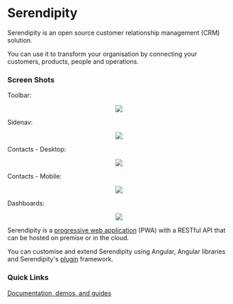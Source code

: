 # Serendipity

Serendipity is an open source customer relationship management (CRM) solution.

You can use it to transform your organisation by connecting your customers, products, people and operations.

### Screen Shots

Toolbar:

<p align="center">
  <img src="https://github.com/Robinyo/serendipity/blob/master/screen-shots/toolbar.png">
</p>

Sidenav:

<p align="center">
  <img src="https://github.com/Robinyo/serendipity/blob/master/screen-shots/sidenav.png">
</p>

Contacts - Desktop:

<p align="center">
  <img src="https://github.com/Robinyo/serendipity/blob/master/screen-shots/contacts-web.png">
</p>

Contacts - Mobile:

<p align="center">
  <img src="https://github.com/Robinyo/serendipity/blob/master/screen-shots/contacts-handset.png">
</p>

Dashboards:

<p align="center">
  <img src="https://github.com/Robinyo/serendipity/blob/master/screen-shots/dashboards.png">
</p>

Serendipity is a [progressive web application](https://developers.google.com/web/progressive-web-apps/) (PWA) with a RESTful API that can be hosted on premise or in the cloud.

You can customise and extend Serendipity using Angular, Angular libraries and Serendipity's [plugin](docs/developer.md) framework.

### Quick Links

[Documentation, demos, and guides](docs/README.md)
